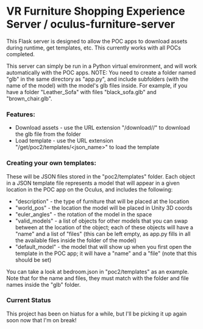 # VR Furniture Shopping Experience Server / oculus-furniture-server

This Flask server is designed to allow the POC apps to download assets during runtime, get templates, etc. 
This currently works with all POCs completed.

This server can simply be run in a Python virtual environment, and will work automatically with the POC apps. 
NOTE: You need to create a folder named "glb" in the same directory as "app.py", and include subfolders (with the name of the model) with the model's glb files inside. For example, if you have a folder "Leather_Sofa" with files "black_sofa.glb" and "brown_chair.glb".

### Features:
- Download assets - use the URL extension "/download/<foldername>/<filename>" to download the glb file from the folder
- Load template - use the URL extension "/get/poc2/templates/<json_name>" to load the template

### Creating your own templates:
These will be JSON files stored in the "poc2/templates" folder. Each object in a JSON template file represents a model that will appear in a given location in the POC app on the Oculus, and includes the following:
- "description" - the type of furniture that will be placed at the location
- "world_pos" - the location the model will be placed in Unity 3D coords
- "euler_angles" - the rotation of the model in the space
- "valid_models" - a list of objects for other models that you can swap between at the location of the object; each of these objects will have a "name" and a list of "files" (this can be left empty, as app.py fills in all the available files inside the folder of the model)
- "default_model" - the model that will show up when you first open the template in the POC app; it will have a "name" and a "file" (note that this should be set)

You can take a look at bedroom.json in "poc2/templates" as an example. Note that for the name and files, they must match with the folder and file names inside the "glb" folder.

### Current Status
This project has been on hiatus for a while, but I'll be picking it up again soon now that I'm on break!
